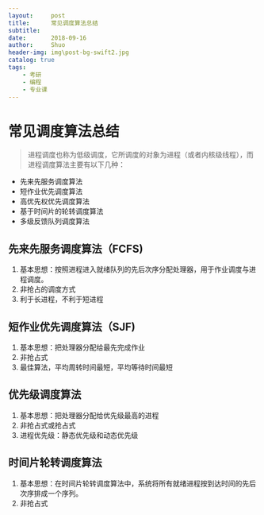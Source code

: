 ```yaml
---
layout:     post
title:      常见调度算法总结
subtitle:   
date:       2018-09-16
author:     Shuo
header-img: img\post-bg-swift2.jpg
catalog: true
tags:
    - 考研
    - 编程
    - 专业课
---
```

# 常见调度算法总结
>  进程调度也称为低级调度，它所调度的对象为进程（或者内核级线程），而进程调度算法主要有以下几种：

* 先来先服务调度算法
* 短作业优先调度算法
* 高优先权优先调度算法
* 基于时间片的轮转调度算法
* 多级反馈队列调度算法
## 先来先服务调度算法（FCFS)
1. 基本思想：按照进程进入就绪队列的先后次序分配处理器，用于作业调度与进程调度。
2. 非抢占的调度方式
3. 利于长进程，不利于短进程
## 短作业优先调度算法（SJF)
1. 基本思想：把处理器分配给最先完成作业
2. 非抢占式
3. 最佳算法，平均周转时间最短，平均等待时间最短
## 优先级调度算法
1. 基本思想：把处理器分配给优先级最高的进程
2. 非抢占式或抢占式
3. 进程优先级：静态优先级和动态优先级
## 时间片轮转调度算法
1. 基本思想：在时间片轮转调度算法中，系统将所有就绪进程按到达时间的先后次序排成一个序列。
2. 非抢占式